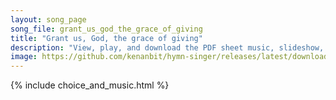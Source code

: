 ```yaml
---
layout: song_page
song_file: grant_us_god_the_grace_of_giving
title: "Grant us, God, the grace of giving"
description: "View, play, and download the PDF sheet music, slideshow, and audio. Lyrics: Grant us, God, the grace of giving with a spirit large and free that ourselves and all our living we may offer unto thee. ... english theist 4part chords"
image: https://github.com/kenanbit/hymn-singer/releases/latest/download/grant_us_god_the_grace_of_giving-trad.png
---
```


{% include choice_and_music.html %}